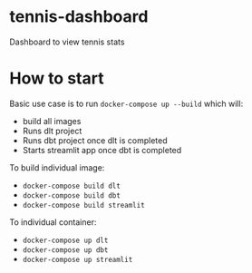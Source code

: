 # tennis-dashboard
Dashboard to view tennis stats


# How to start

Basic use case is to run `docker-compose up --build` which will:
- build all images
- Runs dlt project
- Runs dbt project once dlt is completed
- Starts streamlit app once dbt is completed

To build individual image:
- `docker-compose build dlt`
- `docker-compose build dbt`
- `docker-compose build streamlit`


To individual container:
- `docker-compose up dlt`
- `docker-compose up dbt`
- `docker-compose up streamlit`

